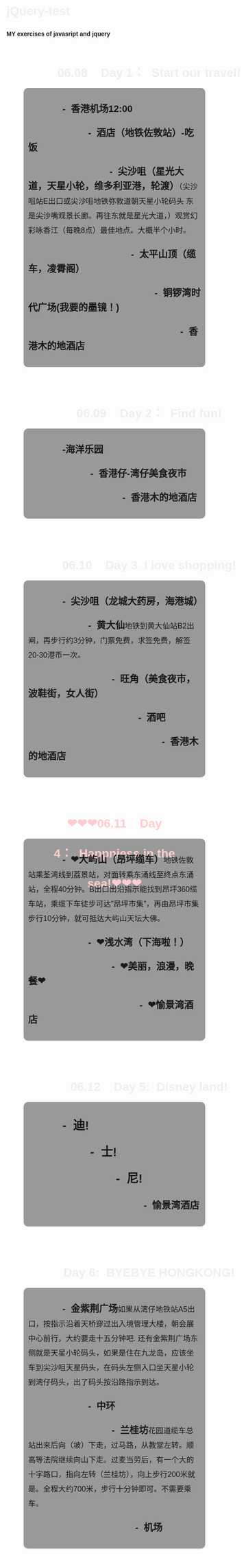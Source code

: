 # jQuery-test
MY exercises of javasript and jquery
<!DOCTYPE html PUBLIC "-//W3C//DTD XHTML 1.0 Transitional//EN" "http://www.w3.org/TR/xhtml1/DTD/xhtml1-transitional.dtd">
<html xmlns="http://www.w3.org/1999/xhtml">
<head>
<meta http-equiv="Content-Type" content="text/html; charset=utf-8" />
<title>Travel route</title>
<style>
body{
	font-family:'Arial', Gadget, sans-serif; 
	font-weight:900;
	line-height:34px;
	background-image:url(img/sub-back.jpg);
	}
.list{
	width:80%;
	margin:0 auto;
	background:#999;
	border-radius:10px;
	font-size:22px;
	padding:10px;
	}
h1{
	color:#eee;
	}
.tip{
	font-size:0.8em;
	font-weight:200;
	}
#header{
	width:40%;
	margin:0 auto;
	border-radius:15px;
	color:#eee;
	font-size:51px;
	line-height:51px;
	text-align:center;
	text-shadow: 5px 5px 0 rgba(130, 30, 30, 0.5);
	}
.title{
	 color:#fff;
	 width:666px; height:70px; margin:0 auto; 
	 border-radius:18px;
	}
</style>
</head>

<body>
<div id="canvas"></div>

<div class="route">
<div class="title"><h1 align="center" style="line-height:70px;">06.08&nbsp;&nbsp;&nbsp;&nbsp;Day 1：&nbsp;&nbsp;Start our travel!</h1></div>
<div class="list">
<p style="text-indent:80px;">-&nbsp;&nbsp;香港机场12:00</p>
<p style="text-indent:140px;">-&nbsp;&nbsp;酒店（地铁佐敦站）-吃饭</p>
<p style="text-indent:190px;">-&nbsp;&nbsp;尖沙咀（星光大道，天星小轮，维多利亚港，轮渡）<span class="tip">（尖沙咀站E出口或尖沙咀地铁弥敦道朝天星小轮码头 东是尖沙嘴观景长廊。再往东就是星光大道，）观赏幻彩咏香江（每晚8点）最佳地点。大概半个小时。</span></p>
<p style="text-indent:240px;">-&nbsp;&nbsp;太平山顶（缆车，凌霄阁）</p>
<p style="text-indent:295px;">-&nbsp;&nbsp;铜锣湾时代广场(我要的墨镜！)</p>
<p style="text-indent:355px;">-&nbsp;&nbsp;香港木的地酒店</p>
</div>
</div>
<br/>

<div class="route">
<div class="title"><h1 align="center" style="line-height:70px;">06.09&nbsp;&nbsp;&nbsp;&nbsp;Day 2：&nbsp;&nbsp;Find fun!</h1></div>
<div class="list">
<p style="text-indent:80px;">-海洋乐园</p>
<p style="text-indent:145px;">-&nbsp;&nbsp;香港仔-湾仔美食夜市</p>
<p style="text-indent:220px;">-&nbsp;&nbsp;香港木的地酒店</p>
</div>
</div>
<br/>

<div class="route">
<div class="title"><h1 align="center" style="line-height:70px;">06.10&nbsp;&nbsp;&nbsp;&nbsp;Day 3&nbsp;&nbsp;I love shopping!</h1></div>
<div class="list">
<p style="text-indent:80px;">-&nbsp;&nbsp;尖沙咀（龙城大药房，海港城）</p>
<p style="text-indent:140px;">-&nbsp;&nbsp;黄大仙<span class="tip">地铁到黄大仙站B2出闸，再步行约3分钟，门票免费，求签免费，解签20-30港币一次。</span></p>
<p style="text-indent:195px;">-&nbsp;&nbsp;旺角（美食夜市，波鞋街，女人街）</p>
<p style="text-indent:257px;">-&nbsp;&nbsp;酒吧</p>
<p style="text-indent:312px;">-&nbsp;&nbsp;香港木的地酒店</p>
</div>
</div>
<br/>

<div class="route">
<div class="title" style="width:65%;"><h1 align="center" style="line-height:70px; color:#fcc;">❤❤❤06.11&nbsp;&nbsp;&nbsp;&nbsp;Day 4：&nbsp;&nbsp;Happniess in the sea!❤❤❤</h1></div>
<div class="list">
<p style="text-indent:80px;">-&nbsp;&nbsp;❤大屿山（昂坪缆车）<span class="tip">地铁佐敦站乘荃湾线到荔景站，对面转乘东涌线至终点东涌站，全程40分钟。B出口出沿指示能找到昂坪360缆车站，乘缆下车徒步可达”昂坪市集”，再由昂坪市集步行10分钟，就可抵达大屿山天坛大佛。</span></p>
<p style="text-indent:140px;">-&nbsp;&nbsp;❤浅水湾（下海啦！）</p>
<p style="text-indent:195px;">-&nbsp;&nbsp;❤美丽，浪漫，晚餐❤</p>
<p style="text-indent:260px;">-&nbsp;&nbsp;❤愉景湾酒店</p>
</div>
</div>
<br/>

<div class="route">
<div class="title"><h1 align="center" style="line-height:70px;"><h1 align="center" style="line-height:70px;">06.12&nbsp;&nbsp;&nbsp;&nbsp;Day 5:&nbsp;&nbsp;Disney land!</h1></div>
<div class="list">
<p style="text-indent:80px; font-size:28px;">-&nbsp;&nbsp;迪!</p>
<p style="text-indent:145px; font-size:28px;">-&nbsp;&nbsp;士!</p>
<p style="text-indent:205px; font-size:28px;">-&nbsp;&nbsp;尼!</p>
<p style="text-indent:270px;">-&nbsp;&nbsp;愉景湾酒店</p>
</div>
</div>
<br/>

<div class="route">
<div class="title"><h1 align="center" style="line-height:70px;">Day 6:&nbsp;&nbsp;BYEBYE HONGKONG!</h1></div>
<div class="list">
<p style="text-indent:80px;">-&nbsp;&nbsp;金紫荆广场<span class="tip">如果从湾仔地铁站A5出口，按指示沿着天桥穿过出入境管理大楼，朝会展中心前行，大约要走十五分钟吧. 还有金紫荆广场东侧就是天星小轮码头，如果是住在九龙岛，应该坐车到尖沙咀天星码头，在码头左侧入口坐天星小轮到湾仔码头，出了码头按沿路指示到达。</span></p>
<p style="text-indent:140px;">-&nbsp;&nbsp;中环</p>
<p style="text-indent:195px;">-&nbsp;&nbsp;兰桂坊<span class="tip">花园道缆车总站出来后向（坡）下走，过马路，从教堂左转。顺高等法院继续向山下走。过麦当劳后，有一个大的十字路口，指向左转（兰桂坊），向上步行200米就是。全程大约700米，步行十分钟即可。不需要乘车。</span></p>
<p style="text-indent:250px;">-&nbsp;&nbsp;机场</p>
</div>
</div>
<br/>

<script src="http://cdn.bootcss.com/jquery/2.1.4/jquery.js"></script> 
<script src="js/protoclass.js"></script>
<script src='js/box2d.js'></script>
<script src='js/Main.js'></script>
<script src="js/TravelRoute.js"></script>
</body>
</html>
